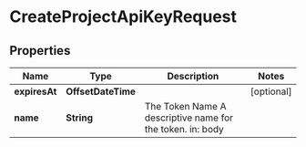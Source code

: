 

# CreateProjectApiKeyRequest


## Properties

| Name | Type | Description | Notes |
|------------ | ------------- | ------------- | -------------|
|**expiresAt** | **OffsetDateTime** |  |  [optional] |
|**name** | **String** | The Token Name  A descriptive name for the token.  in: body |  |



